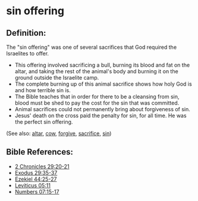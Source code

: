 # sin offering #

## Definition: ##

The "sin offering" was one of several sacrifices that God required the Israelites to offer.

* This offering involved sacrificing a bull, burning its blood and fat on the altar, and taking the rest of the animal's body and burning it on the ground outside the Israelite camp.
* The complete burning up of this animal sacrifice shows how holy God is and how terrible sin is.
* The Bible teaches that in order for there to be a cleansing from sin, blood must be shed to pay the cost for the sin that was committed.
* Animal sacrifices could not permanently bring about forgiveness of sin.
* Jesus' death on the cross paid the penalty for sin, for all time. He was the perfect sin offering.

(See also: [altar](../other/altar.md), [cow](../other/cow.md), [forgive](../kt/forgive.md), [sacrifice](../other/sacrifice.md), [sin](../kt/sin.md))

## Bible References: ##

* [2 Chronicles 29:20-21](en/tn/2ch/help/29/20)
* [Exodus 29:35-37](en/tn/exo/help/29/35)
* [Ezekiel 44:25-27](en/tn/ezk/help/44/25)
* [Leviticus 05:11](en/tn/lev/help/05/11)
* [Numbers 07:15-17](en/tn/num/help/07/15)